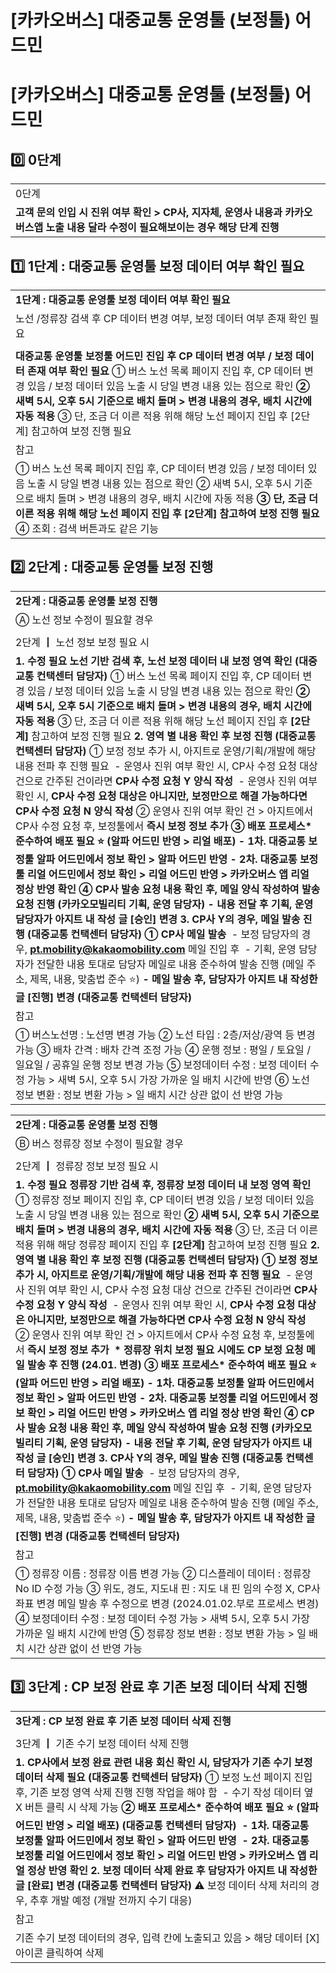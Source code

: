 # [카카오버스] 대중교통 운영툴 (보정툴) 어드민

**[카카오버스] 대중교통 운영툴 (보정툴) 어드민**
==============================

**0️⃣ 0단계**
-----------

|  |
| --- |
| 0단계 |
| **고객 문의 인입 시 진위 여부 확인 > CP사, 지자체, 운영사 내용과 카카오버스앱 노출 내용 달라 수정이 필요해보이는 경우 해당 단계 진행** |

**1️⃣ 1단계 : 대중교통 운영툴 보정 데이터 여부 확인 필요**
--------------------------------------

|  |
| --- |
| **1단계 : 대중교통 운영툴 보정 데이터 여부 확인 필요** |
| 노선 /정류장 검색 후 CP 데이터 변경 여부, 보정 데이터 여부 존재 확인 필요 |
|  |
| **대중교통 운영툴 보정툴 어드민 진입 후 CP 데이터 변경 여부 / 보정 데이터 존재 여부 확인 필요** ① 버스 노선 목록 페이지 진입 후, CP 데이터 변경 있음 / 보정 데이터 있음 노출 시 당일 변경 내용 있는 점으로 확인 **② 새벽 5시, 오후 5시 기준으로 배치 돌며 > 변경 내용의 경우, 배치 시간에 자동 적용** ③ 단, 조금 더 이른 적용 위해 해당 노선 페이지 진입 후 [2단계] 참고하여 보정 진행 필요 |
| 참고 |
| ① 버스 노선 목록 페이지 진입 후, CP 데이터 변경 있음 / 보정 데이터 있음 노출 시 당일 변경 내용 있는 점으로 확인 ② 새벽 5시, 오후 5시 기준으로 배치 돌며 > 변경 내용의 경우, 배치 시간에 자동 적용 **③ 단, 조금 더 이른 적용 위해 해당 노선 페이지 진입 후 [2단계] 참고하여 보정 진행 필요** ④ 조회 : 검색 버튼과도 같은 기능 |

**2️⃣ 2단계 : 대중교통 운영툴 보정 진행**
----------------------------

|  |
| --- |
| **2단계 : 대중교통 운영툴 보정 진행** |
| Ⓐ 노선 정보 수정이 필요할 경우 |
|  |
| 2단계 ┃ 노선 정보 보정 필요 시 |
| **1. 수정 필요 노선 기반 검색 후, 노선 보정 데이터 내 보정 영역 확인 (대중교통 컨택센터 담당자)** ① 버스 노선 목록 페이지 진입 후, CP 데이터 변경 있음 / 보정 데이터 있음 노출 시 당일 변경 내용 있는 점으로 확인 **② 새벽 5시, 오후 5시 기준으로 배치 돌며 > 변경 내용의 경우, 배치 시간에 자동 적용** ③ 단, 조금 더 이른 적용 위해 해당 노선 페이지 진입 후 **[2단계]** 참고하여 보정 진행 필요 **2. 영역 별 내용 확인 후 보정 진행 (대중교통 컨택센터 담당자)** ① 보정 정보 추가 시, 아지트로 운영/기획/개발에 해당 내용 전파 후 진행 필요  - 운영사 진위 여부 확인 시, CP사 수정 요청 대상 건으로 간주된 건이라면 **CP사 수정 요청 Y 양식 작성**  - 운영사 진위 여부 확인 시, **CP사 수정 요청 대상은 아니지만, 보정만으로 해결 가능하다면** **CP사 수정 요청 N 양식 작성**  ② 운영사 진위 여부 확인 건 > 아지트에서 CP사 수정 요청 후, 보정툴에서 **즉시 보정 정보 추가**  **③ 배포 프로세스\* 준수하여 배포 필요 ⭐️ (알파 어드민 반영 > 리얼 배포)** **- 1차. 대중교통 보정툴 알파 어드민에서 정보 확인 > 알파 어드민 반영** **- 2차. 대중교통 보정툴 리얼 어드민에서 정보 확인 > 리얼 어드민 반영 > 카카오버스 앱 리얼 정상 반영 확인**  **④ CP사 발송 요청 내용 확인 후, 메일 양식 작성하여 발송 요청 진행 (카카오모빌리티 기획, 운영 담당자)** **- 내용 전달 후 기획, 운영 담당자가 아지트 내 작성 글 [승인] 변경** **3. CP사 Y의 경우, 메일 발송 진행 (대중교통 컨택센터 담당자)** **① CP사 메일 발송**  - 보정 담당자의 경우, **pt.mobility@kakaomobility.com** 메일 진입 후  - 기획, 운영 담당자가 전달한 내용 토대로 담당자 메일로 내용 준수하여 발송 진행 (메일 주소, 제목, 내용, 맞춤법 준수 ⭐️) **- 메일 발송 후, 담당자가 아지트 내 작성한 글 [진행] 변경 (대중교통 컨택센터 담당자)** |
| 참고 |
| ① 버스노선명 : 노선명 변경 가능 ② 노선 타입 : 2층/저상/광역 등 변경 가능 ③ 배차 간격 : 배차 간격 조정 가능 ④ 운행 정보 : 평일 / 토요일 / 일요일 / 공휴일 운행 정보 변경 가능 ⑤ 보정데이터 수정 : 보정 데이터 수정 가능 > 새벽 5시, 오후 5시 가장 가까운 일 배치 시간에 반영 ⑥ 노선 정보 변환 : 정보 변환 가능 > 일 배치 시간 상관 없이 선 반영 가능 |

|  |
| --- |
| **2단계 : 대중교통 운영툴 보정 진행** |
| Ⓑ 버스 정류장 정보 수정이 필요할 경우 |
|  |
| 2단계 ┃ 정류장 정보 보정 필요 시 |
| **1. 수정 필요 정류장 기반 검색 후, 정류장 보정 데이터 내 보정 영역 확인** ① 정류장 정보 페이지 진입 후, CP 데이터 변경 있음 / 보정 데이터 있음 노출 시 당일 변경 내용 있는 점으로 확인 **② 새벽 5시, 오후 5시 기준으로 배치 돌며 > 변경 내용의 경우, 배치 시간에 자동 적용** ③ 단, 조금 더 이른 적용 위해 해당 정류장 페이지 진입 후 **[2단계]** 참고하여 보정 진행 필요 **2. 영역 별 내용 확인 후 보정 진행 (대중교통 컨택센터 담당자)** **① 보정 정보 추가 시, 아지트로 운영/기획/개발에 해당 내용 전파 후 진행 필요**  - 운영사 진위 여부 확인 시, CP사 수정 요청 대상 건으로 간주된 건이라면 **CP사 수정 요청 Y 양식 작성**  - 운영사 진위 여부 확인 시, **CP사 수정 요청 대상은 아니지만, 보정만으로 해결 가능하다면** **CP사 수정 요청 N 양식 작성** ② 운영사 진위 여부 확인 건 > 아지트에서 CP사 수정 요청 후, 보정툴에서 **즉시 보정 정보 추가  \* 정류장 위치 보정 필요 시에도 CP 보정 요청 메일 발송 후 진행 (24.01. 변경)** **③ 배포 프로세스\* 준수하여 배포 필요 ⭐️ (알파 어드민 반영 > 리얼 배포)** **- 1차. 대중교통 보정툴 알파 어드민에서 정보 확인 > 알파 어드민 반영** **- 2차. 대중교통 보정툴 리얼 어드민에서 정보 확인 > 리얼 어드민 반영 > 카카오버스 앱 리얼 정상 반영 확인** **④ CP사 발송 요청 내용 확인 후, 메일 양식 작성하여 발송 요청 진행 (카카오모빌리티 기획, 운영 담당자)** **- 내용 전달 후 기획, 운영 담당자가 아지트 내 작성 글 [승인] 변경** **3. CP사 Y의 경우, 메일 발송 진행 (대중교통 컨택센터 담당자)** **① CP사 메일 발송**  - 보정 담당자의 경우, **pt.mobility@kakaomobility.com** 메일 진입 후  - 기획, 운영 담당자가 전달한 내용 토대로 담당자 메일로 내용 준수하여 발송 진행 (메일 주소, 제목, 내용, 맞춤법 준수 ⭐️) **- 메일 발송 후, 담당자가 아지트 내 작성한 글 [진행] 변경 (대중교통 컨택센터 담당자)** |
| 참고 |
| ① 정류장 이름 : 정류장 이름 변경 가능 ② 디스플레이 데이터 : 정류장 No ID 수정 가능 ③ 위도, 경도, 지도내 핀 : 지도 내 핀 임의 수정 X, CP사 좌표 변경 메일 발송 후 수정으로 변경 (2024.01.02.부로 프로세스 변경) ④ 보정데이터 수정 : 보정 데이터 수정 가능 > 새벽 5시, 오후 5시 가장 가까운 일 배치 시간에 반영 ⑤ 정류장 정보 변환 : 정보 변환 가능 > 일 배치 시간 상관 없이 선 반영 가능 |

**3️⃣ 3단계 : CP 보정 완료 후 기존 보정 데이터 삭제 진행**
----------------------------------------

|  |
| --- |
| **3단계 : CP 보정 완료 후 기존 보정 데이터 삭제 진행** |
|  |
| 3단계 ┃ 기존 수기 보정 데이터 삭제 진행 |
| **1. CP사에서 보정 완료 관련 내용 회신 확인 시, 담당자가 기존 수기 보정 데이터 삭제 필요 (대중교통 컨택센터 담당자)** ① 보정 노선 페이지 진입 후, 기존 보정 영역 삭제 진행 진행 작업을 해야 함  - 수기 작성 데이터 옆 X 버튼 클릭 시 삭제 가능 **② 배포 프로세스\* 준수하여 배포 필요 ⭐️ (알파 어드민 반영 > 리얼 배포) (대중교통 컨택센터 담당자)  - 1차. 대중교통 보정툴 알파 어드민에서 정보 확인 > 알파 어드민 반영  - 2차. 대중교통 보정툴 리얼 어드민에서 정보 확인 > 리얼 어드민 반영 > 카카오버스 앱 리얼 정상 반영 확인** **2. 보정 데이터 삭제 완료 후 담당자가 아지트 내 작성한 글 [완료] 변경 (대중교통 컨택센터 담당자)** ⚠️ 보정 데이터 삭제 처리의 경우, 추후 개발 예정 (개발 전까지 수기 대응) |
| 참고 |
| 기존 수기 보정 데이터의 경우, 입력 칸에 노출되고 있음 > 해당 데이터 [X] 아이콘 클릭하여 삭제 |
